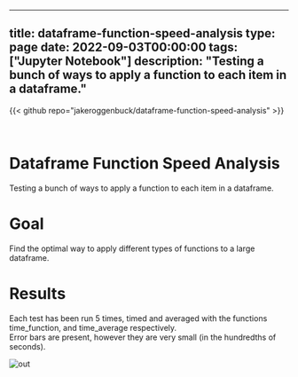 
---
title: dataframe-function-speed-analysis
type: page
date: 2022-09-03T00:00:00
tags: ["Jupyter Notebook"]
description: "Testing a bunch of ways to apply a function to each item in a dataframe."
---

{{< github repo="jakeroggenbuck/dataframe-function-speed-analysis" >}}

<br>

# Dataframe Function Speed Analysis
Testing a bunch of ways to apply a function to each item in a dataframe.

# Goal
Find the optimal way to apply different types of functions to a large dataframe.

# Results
Each test has been run 5 times, timed and averaged with the functions time_function, and time_average respectively.<br>
Error bars are present, however they are very small (in the hundredths of seconds).

![out](./out.png)
